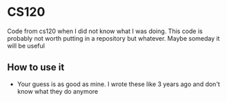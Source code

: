 # CS120
Code from cs120 when I did not know what I was doing. This code is probably not worth putting in a repository but whatever. Maybe someday it will be useful

## How to use it
- Your guess is as good as mine. I wrote these like 3 years ago and don't know what they do anymore
